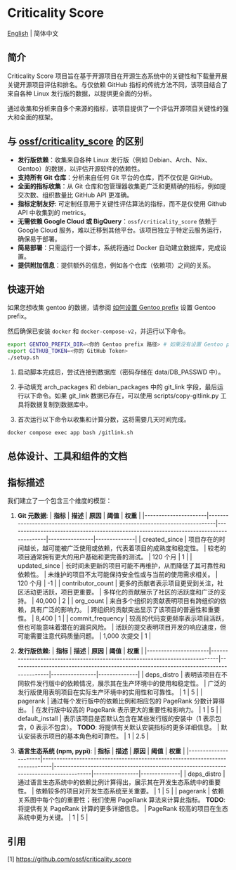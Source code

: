 # Criticality Score

[English](./README.md) | 简体中文

## 简介

Criticality Score 项目旨在基于开源项目在开源生态系统中的关键性和下载量开展关键开源项目评估和排名。与仅依赖 GitHub 指标的传统方法不同，该项目结合了来自各种 Linux 发行版的数据，以提供更全面的分析。

通过收集和分析来自多个来源的指标，该项目提供了一个评估开源项目关键性的强大和全面的框架。

## 与 [ossf/criticality_score](https://github.com/ossf/criticality_score) 的区别

- **发行版依赖**：收集来自各种 Linux 发行版（例如 Debian、Arch、Nix、Gentoo）的数据，以评估开源软件的依赖性。
- **支持所有 Git 仓库**：分析来自任何 Git 平台的仓库，而不仅仅是 GitHub。
- **全面的指标收集**：从 Git 仓库和包管理器收集更广泛和更精确的指标，例如提交次数、组织数量比 GitHub API 更准确。
- **指标定制友好**: 可定制任意用于关键性评估算法的指标，而不是仅使用 Github API 中收集到的 metrics。
- **无需依赖 Google Cloud 或 BigQuery**：`ossf/criticality_score` 依赖于 Google Cloud 服务，难以迁移到其他平台。该项目独立于特定云服务运行，确保易于部署。
- **简易部署**：只需运行一个脚本，系统将通过 Docker 自动建立数据库，完成设置。
- **提供附加信息**：提供额外的信息，例如各个仓库（依赖项）之间的关系。

## 快速开始

如果您想收集 gentoo 的数据，请参阅 [如何设置 Gentoo prefix](./docs/setup/gentoo.zh_CN.md) 设置 Gentoo prefix。

然后确保已安装 `docker` 和 `docker-compose-v2`，并运行以下命令。

```sh
export GENTOO_PREFIX_DIR=<你的 Gentoo prefix 路径> # 如果没有设置 Gentoo prefix，请忽略
export GITHUB_TOKEN=<你的 GitHub Token>
./setup.sh
```

1. 启动脚本完成后，尝试连接到数据库（密码存储在 data/DB_PASSWD 中）。

2. 手动填充 arch_packages 和 debian_packages 中的 git_link 字段，最后运行以下命令。如果 git_link 数据已存在，可以使用 scripts/copy-gitlink.py 工具将数据复制到数据库中。

3. 首次运行以下命令以收集和计算分数，这将需要几天时间完成。

```sh
docker compose exec app bash /gitlink.sh
```

## 总体设计、工具和组件的文档

## 指标描述

我们建立了一个包含三个维度的模型：

1. **Git 元数据**:
    | **指标**             | **描述**                                                                   | **原因**                                                                              | **阈值**      | **权重**     |
    |----------------------|-----------------------------------------------------------------------------|---------------------------------------------------------------------------------------|----------------|--------------|
    | created_since        | 项目存在的时间越长，越可能被广泛使用或依赖，代表着项目的成熟度和稳定性。      | 较老的项目通常拥有更大的用户基础和更完善的测试。                                       | 120 个月      | 1            |
    | updated_since        | 长时间未更新的项目可能不再维护，从而降低了其可靠性和依赖性。                 | 未维护的项目不太可能保持安全性或与当前的使用需求相关。                               | 120 个月      | -1           |
    | contributor_count    | 更多的贡献者表示项目更受到关注，社区活动更活跃，项目更重要。                 | 多样化的贡献展示了社区的活跃度和广泛的支持。                                           | 40,000         | 2            |
    | org_count            | 来自多个组织的贡献表明项目有跨组织的依赖，具有广泛的影响力。                 | 跨组织的贡献突出显示了该项目的普遍性和重要性。                                         | 8,400          | 1            |
    | commit_frequency     | 较高的代码变更频率表示项目活跃，但也可能意味着潜在的漏洞风险。               | 活跃的提交表明项目开发的响应速度，但可能需要注意代码质量问题。                       | 1,000 次提交  | 1            |

2. **发行版依赖**:
    | **指标**             | **描述**                                                                   | **原因**                                                                              | **阈值**      | **权重**     |
    |----------------------|-----------------------------------------------------------------------------|---------------------------------------------------------------------------------------|----------------|--------------|
    | deps_distro          | 表明该项目在不同软件发行版中的依赖情况，展示其在生产环境中的使用和稳定性。  | 广泛的发行版使用表明项目在实际生产环境中的实用性和可靠性。                           | 1              | 5            |
    | pagerank             | 通过每个发行版中的依赖比例和相应包的 PageRank 分数计算得出。                 | 在发行版中较高的 PageRank 表示更大的重要性和影响力。                                   | 1              | 5            |
    | default_install      | 表示该项目是否默认包含在某些发行版的安装中（1 表示包含，0 表示不包含）。 **TODO**: 将提供有关默认安装指标的更多详细信息。 | 默认安装表示项目的基本角色和可靠性。                                                   | 1              | 2.5          |

3. **语言生态系统 (npm, pypi)**:
    | **指标**             | **描述**                                                                   | **原因**                                                                              | **阈值**      | **权重**     |
    |----------------------|-----------------------------------------------------------------------------|---------------------------------------------------------------------------------------|----------------|--------------|
    | deps_distro          | 通过语言生态系统中的依赖比例计算得出，展示其在开发生态系统中的重要性。       | 依赖较多的项目对开发生态系统至关重要。                                                 | 1              | 5            |
    | pagerank             | 依赖关系图中每个包的重要性；我们使用 PageRank 算法来计算此指标。 **TODO**: 将提供有关 PageRank 计算的更多详细信息。 | PageRank 较高的项目在生态系统中更为关键。                                               | 1              | 5            |

## 引用

[1] <https://github.com/ossf/criticality_score>
